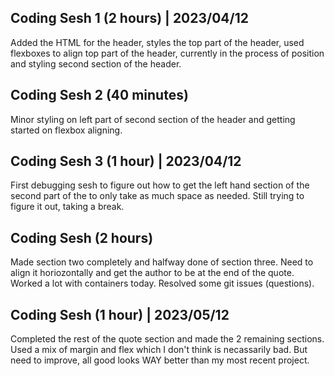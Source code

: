 ## Coding Sesh 1 (2 hours) | 2023/04/12
Added the HTML for the header, styles the top part of the header, used flexboxes to align top part of the header, currently in the process of position and styling second section of the header.

## Coding Sesh 2 (40 minutes)
Minor styling on left part of second section of the header and getting started on flexbox aligning. 

## Coding Sesh 3 (1 hour) | 2023/04/12
First debugging sesh to figure out how to get the left hand section of the second part of the to only take as much space as needed. Still trying to figure it out, taking a break. 

## Coding Sesh (2 hours)
Made section two completely and halfway done of section three. Need to align it horiozontally and get the author to be at the end of the quote. Worked a lot with containers today. Resolved some git issues (questions).

## Coding Sesh (1 hour) | 2023/05/12
Completed the rest of the quote section and made the 2 remaining sections. Used a mix of margin and flex which I don't think is necassarily bad. But need to improve, all good looks WAY better than my most recent project.